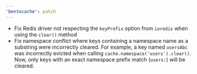 ```yaml
---
'bentocache': patch
---
```


- Fix Redis driver not respecting the `keyPrefix` option from `ioredis` when using the `clear()` method
- Fix namespace conflict where keys containing a namespace name as a substring were incorrectly cleared. For example, a key named `usersAbc` was incorrectly evicted when calling `cache.namespace('users').clear()`. Now, only keys with an exact namespace prefix match (`users:`) will be cleared.
